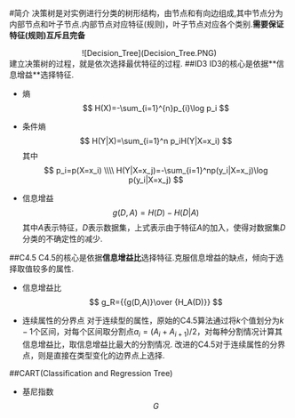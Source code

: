 #简介
决策树是对实例进行分类的树形结构，由节点和有向边组成,其中节点分为内部节点和叶子节点.内部节点对应特征(规则)，叶子节点对应各个类别.**需要保证特征(规则)互斥且完备**
<div align=center>![Decision_Tree](Decision_Tree.PNG)</div>
建立决策树的过程，就是依次选择最优特征的过程.
##ID3
ID3的核心是依据**信息增益**选择特征.

* 熵
$$
H(X)=-\sum_{i=1}^{n}p_{i}\log p_i
$$

* 条件熵
$$
H(Y|X)=\sum_{i=1}^n p_iH(Y|X=x_i)
$$
其中
$$
p_i=p(X=x_i) \\\\
H(Y|X=x_j)=-\sum_{i=1}^np(y_i|X=x_j)\log p(y_i|X=x_j)
$$

* 信息增益
$$
g(D,A)=H(D)-H(D|A)
$$
其中$A$表示特征，$D$表示数据集，上式表示由于特征$A$的加入，使得对数据集$D$分类的不确定性的减少.

##C4.5
C4.5的核心是依据**信息增益比**选择特征.克服信息增益的缺点，倾向于选择取值较多的属性.

* 信息增益比
$$
g_R={{g(D,A)}\over {H_A(D)}}
$$

* 连续属性的分界点
对于连续型的属性，原始的C4.5算法通过将$k$个值划分为$k-1$个区间，对每个区间取分割点$a_i=(A_i+A_{i+1})/2$，对每种分割情况计算其信息增益比，取信息增益比最大的分割情况.
改进的C4.5对于连续属性的分界点，则是直接在类型变化的边界点上选择.

##CART(Classification and Regression Tree)


* 基尼指数
$$
G
$$